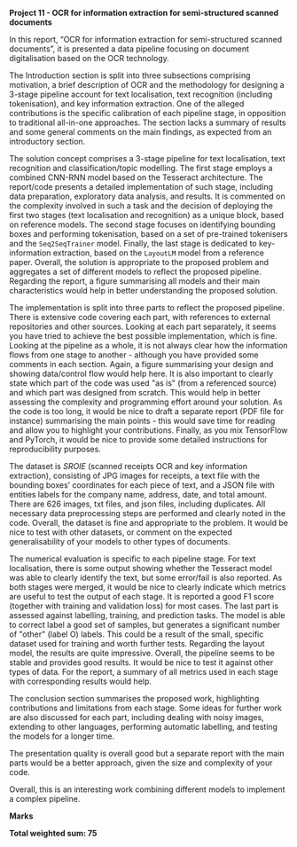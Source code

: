 **Project 11 - OCR for information extraction for semi-structured scanned documents**

In this report, “OCR for information extraction for semi-structured scanned documents”, it is presented a data pipeline focusing on document digitalisation based on the OCR technology.

The Introduction section is split into three subsections comprising motivation, a brief description of OCR and the methodology for designing a 3-stage pipeline account for text localisation, text recognition (including tokenisation), and key information extraction. One of the alleged contributions is the specific calibration of each pipeline stage, in opposition to traditional all-in-one approaches. The section lacks a summary of results and some general comments on the main findings, as expected from an introductory section.

The solution concept comprises a 3-stage pipeline for text localisation, text recognition and classification/topic modelling. The first stage employs a combined CNN-RNN model based on the Tesseract architecture. The report/code presents a detailed implementation of such stage, including data preparation, exploratory data analysis, and results. It is commented on the complexity involved in such a task and the decision of deploying the first two stages (text localisation and recognition) as a unique block, based on reference models. The second stage focuses on identifying bounding boxes and performing tokenisation, based on a set of pre-trained tokenisers and the `Seq2SeqTrainer` model. Finally, the last stage is dedicated to key-information extraction, based on the `LayoutLM` model from a reference paper. Overall, the solution is appropriate to the proposed problem and aggregates a set of different models to reflect the proposed pipeline. Regarding the report, a figure summarising all models and their main characteristics would help in better understanding the proposed solution.

The implementation is split into three parts to reflect the proposed pipeline. There is extensive code covering each part, with references to external repositories and other sources. Looking at each part separately, it seems you have tried to achieve the best possible implementation, which is fine. Looking at the pipeline as a whole, it is not always clear how the information flows from one stage to another - although you have provided some comments in each section. Again, a figure summarising your design and showing data/control flow would help here. It is also important to clearly state which part of the code was used "as is" (from a referenced source) and which part was designed from scratch. This would help in better assessing the complexity and programming effort around your solution. As the code is too long, it would be nice to draft a separate report (PDF file for instance) summarising the main points - this would save time for reading and allow you to highlight your contributions. Finally, as you mix TensorFlow and PyTorch, it would be nice to provide some detailed instructions for reproducibility purposes.

The dataset is *SROIE* (scanned receipts OCR and key information extraction), consisting of JPG images for receipts, a text file with the bounding boxes’ coordinates for each piece of text, and a JSON file with entities labels for the company name, address, date, and total amount. There are 626 images, txt files, and json files, including duplicates. All necessary data preprocessing steps are performed and clearly noted in the code. Overall, the dataset is fine and appropriate to the problem. It would be nice to test with other datasets, or comment on the expected generalisability of your models to other types of documents.

The numerical evaluation is specific to each pipeline stage. For text localisation, there is some output showing whether the Tesseract model was able to clearly identify the text, but some error/fail is also reported. As both stages were merged, it would be nice to clearly indicate which metrics are useful to test the output of each stage. It is reported a good F1 score (together with training and validation loss) for most cases. The last part is assessed against labelling, training, and prediction tasks. The model is able to correct label a good set of samples, but generates a significant number of "other" (label O) labels. This could be a result of the small, specific dataset used for training and worth further tests. Regarding the layout model, the results are quite impressive. Overall, the pipeline seems to be stable and provides good results. It would be nice to test it against other types of data. For the report, a summary of all metrics used in each stage with corresponding results would help.

The conclusion section summarises the proposed work, highlighting contributions and limitations from each stage. Some ideas for further work are also discussed for each part, including dealing with noisy images, extending to other languages, performing automatic labelling, and testing the models for a longer time.

The presentation quality is overall good but a separate report with the main parts would be a better approach, given the size and complexity of your code.

Overall, this is an interesting work combining different models to implement a complex pipeline.

**Marks**

**Total weighted sum: 75**
